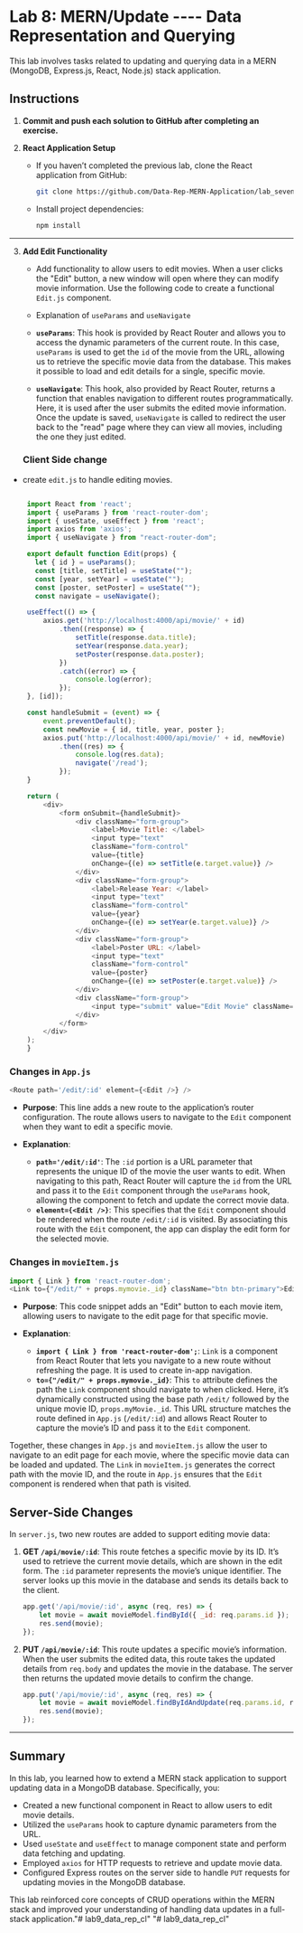 
# Lab 8: MERN/Update ----  Data Representation and Querying

This lab involves tasks related to updating and querying data in a MERN (MongoDB, Express.js, React, Node.js) stack application.

## Instructions

1. **Commit and push each solution to GitHub after completing an exercise.**
  

2. **React Application Setup**
   - If you haven’t completed the previous lab, clone the React application from GitHub:
     ```bash
     git clone https://github.com/Data-Rep-MERN-Application/lab_seven
     ```
   - Install project dependencies:
     ```bash
     npm install
     ```

---

3. **Add Edit Functionality**
   - Add functionality to allow users to edit movies. When a user clicks the "Edit" button, a new window will open where they can modify movie information. Use the following code to create a functional `Edit.js` component.

   - Explanation of `useParams` and `useNavigate`
   
   - **`useParams`**: This hook is provided by React Router and allows you to access the dynamic parameters of the current route. In this case, `useParams` is used to get the `id` of the movie from the URL, allowing us to retrieve the specific movie data from the database. This makes it possible to load and edit details for a single, specific movie.

   - **`useNavigate`**: This hook, also provided by React Router, returns a function that enables navigation to different routes programmatically. Here, it is used after the user submits the edited movie information. Once the update is saved, `useNavigate` is called to redirect the user back to the "read" page where they can view all movies, including the one they just edited.

   ### Client Side change
- create `edit.js` to handle editing movies.
  
   ```javascript
   
    import React from 'react';
    import { useParams } from 'react-router-dom';
    import { useState, useEffect } from 'react';
    import axios from 'axios';
    import { useNavigate } from "react-router-dom";

    export default function Edit(props) {
      let { id } = useParams();
      const [title, setTitle] = useState("");
      const [year, setYear] = useState("");
      const [poster, setPoster] = useState("");
      const navigate = useNavigate();

    useEffect(() => {
        axios.get('http://localhost:4000/api/movie/' + id)
            .then((response) => {
                setTitle(response.data.title);
                setYear(response.data.year);
                setPoster(response.data.poster);
            })
            .catch((error) => {
                console.log(error);
            });
    }, [id]);

    const handleSubmit = (event) => {
        event.preventDefault();
        const newMovie = { id, title, year, poster };
        axios.put('http://localhost:4000/api/movie/' + id, newMovie)
            .then((res) => {
                console.log(res.data);
                navigate('/read');
            });
    }

    return (
        <div>
            <form onSubmit={handleSubmit}>
                <div className="form-group">
                    <label>Movie Title: </label>
                    <input type="text" 
                    className="form-control" 
                    value={title} 
                    onChange={(e) => setTitle(e.target.value)} />
                </div>
                <div className="form-group">
                    <label>Release Year: </label>
                    <input type="text" 
                    className="form-control" 
                    value={year} 
                    onChange={(e) => setYear(e.target.value)} />
                </div>
                <div className="form-group">
                    <label>Poster URL: </label>
                    <input type="text" 
                    className="form-control" 
                    value={poster} 
                    onChange={(e) => setPoster(e.target.value)} />
                </div>
                <div className="form-group">
                    <input type="submit" value="Edit Movie" className="btn btn-primary" />
                </div>
            </form>
        </div>
    );
    }
   ```



### Changes in `App.js`

   ```javascript
   <Route path='/edit/:id' element={<Edit />} />
   ```

   - **Purpose**: This line adds a new route to the application’s router configuration. The route allows users to navigate to the `Edit` component when they want to edit a specific movie.
   
   - **Explanation**:
     - **`path='/edit/:id'`**: The `:id` portion is a URL parameter that represents the unique ID of the movie the user wants to edit. When navigating to this path, React Router will capture the `id` from the URL and pass it to the `Edit` component through the `useParams` hook, allowing the component to fetch and update the correct movie data.
     - **`element={<Edit />}`**: This specifies that the `Edit` component should be rendered when the route `/edit/:id` is visited. By associating this route with the `Edit` component, the app can display the edit form for the selected movie.

### Changes in `movieItem.js`

   ```javascript
   import { Link } from 'react-router-dom';
   <Link to={"/edit/" + props.mymovie._id} className="btn btn-primary">Edit</Link>
   ```

   - **Purpose**: This code snippet adds an "Edit" button to each movie item, allowing users to navigate to the edit page for that specific movie.

   - **Explanation**:
     - **`import { Link } from 'react-router-dom';`**: `Link` is a component from React Router that lets you navigate to a new route without refreshing the page. It is used to create in-app navigation.
     - **`to={"/edit/" + props.mymovie._id}`**: This `to` attribute defines the path the `Link` component should navigate to when clicked. Here, it’s dynamically constructed using the base path `/edit/` followed by the unique movie ID, `props.myMovie._id`. This URL structure matches the route defined in `App.js` (`/edit/:id`) and allows React Router to capture the movie’s ID and pass it to the `Edit` component.
     

Together, these changes in `App.js` and `movieItem.js` allow the user to navigate to an edit page for each movie, where the specific movie data can be loaded and updated. The `Link` in `movieItem.js` generates the correct path with the movie ID, and the route in `App.js` ensures that the `Edit` component is rendered when that path is visited.



## Server-Side Changes

In `server.js`, two new routes are added to support editing movie data:

1. **GET `/api/movie/:id`**: This route fetches a specific movie by its ID. It’s used to retrieve the current movie details, which are shown in the edit form. The `:id` parameter represents the movie’s unique identifier. The server looks up this movie in the database and sends its details back to the client.

   ```javascript
   app.get('/api/movie/:id', async (req, res) => {
       let movie = await movieModel.findById({ _id: req.params.id });
       res.send(movie);
   });
   ```

2. **PUT `/api/movie/:id`**: This route updates a specific movie’s information. When the user submits the edited data, this route takes the updated details from `req.body` and updates the movie in the database. The server then returns the updated movie details to confirm the change.

   ```javascript
   app.put('/api/movie/:id', async (req, res) => {
       let movie = await movieModel.findByIdAndUpdate(req.params.id, req.body, { new: true });
       res.send(movie);
   });
   ```


---
## Summary

In this lab, you learned how to extend a MERN stack application to support updating data in a MongoDB database. Specifically, you:

- Created a new functional component in React to allow users to edit movie details.
- Utilized the `useParams` hook to capture dynamic parameters from the URL.
- Used `useState` and `useEffect` to manage component state and perform data fetching and updating.
- Employed `axios` for HTTP requests to retrieve and update movie data.
- Configured Express routes on the server side to handle `PUT` requests for updating movies in the MongoDB database.

This lab reinforced core concepts of CRUD operations within the MERN stack and improved your understanding of handling data updates in a full-stack application."# lab9_data_rep_cl" 
"# lab9_data_rep_cl" 
